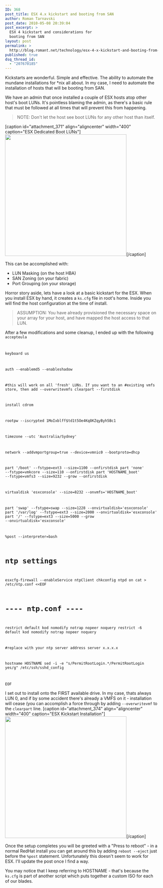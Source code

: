```yaml
---
ID: 368
post_title: ESX 4.x kickstart and booting from SAN
author: Roman Tarnavski
post_date: 2010-05-08 20:39:04
post_excerpt: >
  ESX 4 kickstart and considerations for
  booting from SAN
layout: post
permalink: >
  http://blog.romant.net/technology/esx-4-x-kickstart-and-booting-from-san/
published: true
dsq_thread_id:
  - "207670185"
---
```

Kickstarts are wonderful. Simple and effective. The ability to automate the mundane installations for *nix all about. In my case, I need to automate the installation of hosts that will be booting from SAN.

We have an admin that once installed a couple of ESX hosts atop other host's boot LUNs. It's pointless blaming the admin, as there's a basic rule that must be followed at all times that will prevent this from happening.

<blockquote>NOTE: Don't let the host see boot LUNs for any other host than itself.</blockquote>

[caption id="attachment_371" align="aligncenter" width="400" caption="ESX Dedicated Boot LUNs"]<a href="http://blog.romant.net/wp-content/uploads/2010/05/Untitled.png"><img src="http://blog.romant.net/wp-content/uploads/2010/05/Untitled.png" alt="" title="ESX Dedicated Boot LUNs" width="400" class="size-full wp-image-371" /></a>[/caption]

This can be accomplished with:
<ul>
	<li>LUN Masking (on the host HBA)</li>
	<li>SAN Zoning (on your fabric)</li>
	<li>Port Grouping (on your storage)</li>
</ul>

Horror story aside, lets have a look at a basic kickstart for the ESX. When you install ESX by hand, it creates a <code>ks.cfg</code> file in root's home. Inside you will find the host configuration at the time of install.

<blockquote>
ASSUMPTION: You have already provisioned the necessary space on your array for your host, and have mapped the host access to that LUN.
</blockquote>

After a few modifications and some cleanup, I ended up with the following
<code>
accepteula

keyboard us

auth  --enablemd5 --enableshadow

#this will work on all 'fresh' LUNs. If you want to an
#existing vmfs store, then add --overwritevmfs
clearpart --firstdisk

install cdrom

rootpw --iscrypted $1$MoIxblff$td1t5Oe4Kq8KZqyByh5Bc1

timezone --utc 'Australia/Sydney'

network --addvmportgroup=true --device=vmnic0 --bootproto=dhcp

part '/boot'  --fstype=ext3 --size=1100  --onfirstdisk
part 'none'  --fstype=vmkcore --size=110  --onfirstdisk
part 'HOSTNAME_boot'  --fstype=vmfs3 --size=9232 --grow  --onfirstdisk

virtualdisk 'esxconsole' --size=8232 --onvmfs='HOSTNAME_boot'

part 'swap'  --fstype=swap --size=1228 --onvirtualdisk='esxconsole'
part '/var/log'  --fstype=ext3 --size=2000 --onvirtualdisk='esxconsole'
part '/'  --fstype=ext3 --size=5000 --grow --onvirtualdisk='esxconsole'

%post --interpreter=bash

# ntp settings
esxcfg-firewall --enableService ntpClient
chkconfig ntpd on
cat > /etc/ntp.conf <<EOF
# ---- ntp.conf ----
restrict default kod nomodify notrap nopeer noquery
restrict -6 default kod nomodify notrap nopeer noquery

#replace with your ntp server address
server x.x.x.x

hostname HOSTNAME
sed -i -e "s/PermitRootLogin.*/PermitRootLogin yes/g" /etc/ssh/sshd_config

EOF
</code>

I set out to install onto the FIRST available drive. In my case, thats always LUN 0, and if by some accident there's already a VMFS on it - installation will cease (you can accomplish a force through by adding <code>--overwritevmf</code> to the <code>clearpart</code> line.
[caption id="attachment_374" align="aligncenter" width="400" caption="ESX Kickstart Installation"]<a href="http://blog.romant.net/wp-content/uploads/2010/05/Screen-shot-2010-05-08-at-8.14.24-PM.png"><img src="http://blog.romant.net/wp-content/uploads/2010/05/Screen-shot-2010-05-08-at-8.14.24-PM.png" alt="" title="ESX Kickstart Installation" width="400" class="size-full wp-image-374" /></a>[/caption]

Once the setup completes you will be greeted with a "Press <enter> to reboot" - in a normal RedHat install you can get around this by adding <code>reboot --eject</code> just before the <code>%post</code> statement. Unfortunately this doesn't seem to work for ESX. I'll update the post once I find a way.

You may notice that I keep referring to HOSTNAME - that's because the <code>ks.cfg</code> is part of another script which puts together a custom ISO for each of our blades.